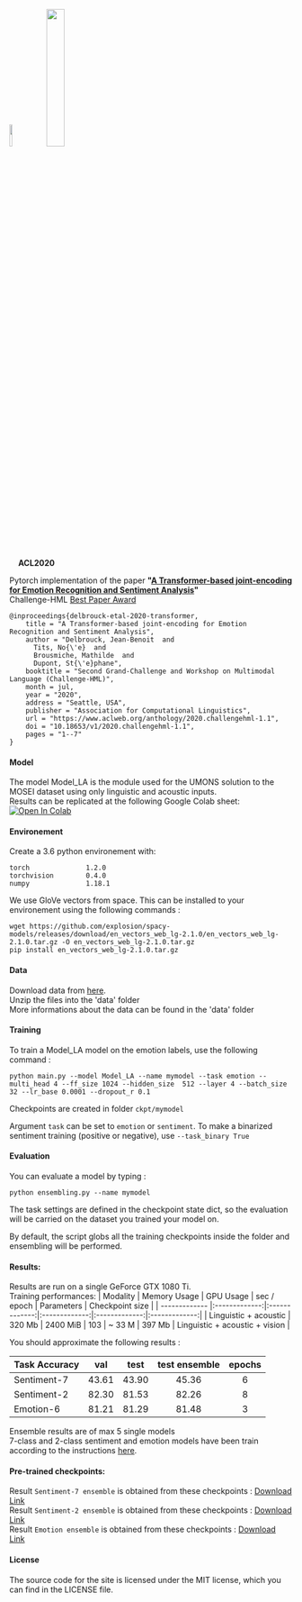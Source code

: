 <img src="https://acl2020.org/assets/images/logos/acl-logo.png" width=10% /> &nbsp;&nbsp; <img src="https://raw.githubusercontent.com/valohai/ml-logos/5127528b5baadb77a6ea4b999a47b4e86bf0f98b/pytorch.svg" width=25% /><br/>
&nbsp;&nbsp;&nbsp;&nbsp;<b>ACL2020</b> <br/>

Pytorch implementation of the paper <b>"[A Transformer-based joint-encoding for Emotion Recognition and Sentiment Analysis](https://aclanthology.org/2020.challengehml-1.1.pdf)"</b><br/>
Challenge-HML [Best Paper Award](https://jbdel.github.io/img/HML_best_paper.pdf)

```
@inproceedings{delbrouck-etal-2020-transformer,
    title = "A Transformer-based joint-encoding for Emotion Recognition and Sentiment Analysis",
    author = "Delbrouck, Jean-Benoit  and
      Tits, No{\'e}  and
      Brousmiche, Mathilde  and
      Dupont, St{\'e}phane",
    booktitle = "Second Grand-Challenge and Workshop on Multimodal Language (Challenge-HML)",
    month = jul,
    year = "2020",
    address = "Seattle, USA",
    publisher = "Association for Computational Linguistics",
    url = "https://www.aclweb.org/anthology/2020.challengehml-1.1",
    doi = "10.18653/v1/2020.challengehml-1.1",
    pages = "1--7"
}
```

#### Model

The model Model_LA is the module used for the UMONS solution to the MOSEI dataset using only linguistic and acoustic inputs.<br/>
Results can be replicated at the following Google Colab sheet: [![Open In Colab](https://colab.research.google.com/assets/colab-badge.svg)](https://colab.research.google.com/drive/1Ir00q2drUzJ6bwIoOLodPErS6NjleZG4?usp=sharing)


#### Environement

Create a 3.6 python environement with:
```
torch              1.2.0    
torchvision        0.4.0   
numpy              1.18.1    
```

We use GloVe vectors from space. This can be installed to your environement using the following commands :
```
wget https://github.com/explosion/spacy-models/releases/download/en_vectors_web_lg-2.1.0/en_vectors_web_lg-2.1.0.tar.gz -O en_vectors_web_lg-2.1.0.tar.gz
pip install en_vectors_web_lg-2.1.0.tar.gz
```
#### Data

Download data from [here](https://drive.google.com/file/d/1tcVYIMcZdlDzGuJvnMtbMchKIK9ulW1P/view?usp=sharing).<br/>
Unzip the files into the 'data' folder<br/>
More informations about the data can be found in the 'data' folder<br/>

#### Training

To train a Model_LA model on the emotion labels, use the following command :

```
python main.py --model Model_LA --name mymodel --task emotion --multi_head 4 --ff_size 1024 --hidden_size  512 --layer 4 --batch_size 32 --lr_base 0.0001 --dropout_r 0.1
```
Checkpoints are created in folder `ckpt/mymodel`

Argument `task` can be set to `emotion` or `sentiment`. To make a binarized sentiment training (positive or negative), use `--task_binary True`

#### Evaluation 

You can evaluate a model by typing : 
```
python ensembling.py --name mymodel
```
The task settings are defined in the checkpoint state dict, so the evaluation will be carried on the dataset you trained your model on.

By default, the script globs all the training checkpoints inside the folder and ensembling will be performed.

#### Results:

Results are run on a single GeForce GTX 1080 Ti.<br>
Training performances:
| Modality                          |     Memory Usage  | GPU Usage  |  sec / epoch | Parameters | Checkpoint size | 
| ------------- |:-------------:|:-------------:|:-------------:|:-------------:|:-------------:|
| Linguistic + acoustic             | 320 Mb | 2400 MiB |  103 | ~ 33 M | 397 Mb
| Linguistic + acoustic + vision    |

You should approximate the following results :

| Task Accuracy  |     val | test | test ensemble | epochs | 
| ------------- |:-------------:|:-------------:|:-------------:|:-------------:|
| Sentiment-7    | 43.61   |  43.90  | 45.36  | 6      
| Sentiment-2    |  82.30  |  81.53  | 82.26  |  8        
| Emotion-6      | 81.21   |  81.29  | 81.48  |  3    

Ensemble results are of max 5 single models <br>
7-class and 2-class sentiment and emotion models have been train according to the instructions [here](https://github.com/A2Zadeh/CMU-MultimodalSDK/blob/master/mmsdk/mmdatasdk/dataset/standard_datasets/CMU_MOSEI/README.md).<br>

#### Pre-trained checkpoints:
Result `Sentiment-7 ensemble` is obtained from these checkpoints : [Download Link](https://drive.google.com/file/d/11BKBbxp2tNZ6Ai1YD-pPrievffYh7orM/view?usp=sharing)<br/>
Result `Sentiment-2 ensemble` is obtained from these checkpoints : [Download Link](https://drive.google.com/file/d/15PanBXsxXzvmDsVuA5qiWQd33ssezjxn/view?usp=sharing)<br/>
Result `Emotion ensemble` is obtained from these checkpoints : [Download Link](https://drive.google.com/file/d/1GyXRWhtf0_sJQacy5wT8vHoynwHkMo79/view?usp=sharing)<br/>

#### License

The source code for the site is licensed under the MIT license, which you can find in the LICENSE file.
